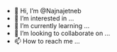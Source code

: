 - 👋 Hi, I’m @Najnajetneb
- 👀 I’m interested in ...
- 🌱 I’m currently learning ...
- 💞️ I’m looking to collaborate on ...
- 📫 How to reach me ...

<!---
Najnajetneb/Najnajetneb is a ✨ special ✨ repository because its `README.md` (this file) appears on your GitHub profile.
You can click the Preview link to take a look at your changes.
--->
